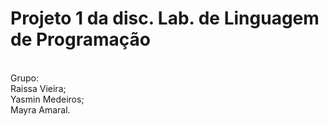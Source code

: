 # Projeto 1 da disc. Lab. de Linguagem de Programação
<br />
Grupo: <br />
Raissa Vieira; <br />
Yasmin Medeiros; <br />
Mayra Amaral. <br />